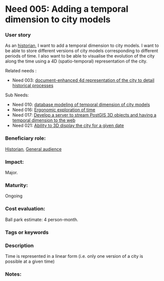 # Need 005: Adding a temporal dimension to city models

### User story
As an [historian](https://github.com/MEPP-team/RICT/blob/master/Doc/Devel/Needs/Roles.md#city-knowledgeable-person), I want to add a temporal dimension to city models. I want to be able to store different versions of city models corresponding to different periods of time. I also want to be able to visualise the evolution of the city along the time using a 4D (spatio-temporal) representation of the city.

Related needs :
* Need 003: [document-enhanced 4d representation of the city to detail historical processes](Need003.md)

Sub Needs:

  * Need 010: [database modeling of temporal dimension of city models](https://github.com/MEPP-team/RICT/blob/master/Doc/Devel/Needs/Need010.md)
  * Need 016: [Ergonomic exploration of time](https://github.com/MEPP-team/RICT/blob/master/Doc/Devel/Needs/Need016.md)
  * Need 017: [Develop a server to stream PostGIS 3D objects and having a temporal dimension to the web](https://github.com/MEPP-team/RICT/blob/master/Doc/Devel/Needs/Need017.md)
  * Need 021: [Ability to 3D display the city for a given date](Need021.md)

### Beneficiary role:
[Historian](https://github.com/MEPP-team/RICT/blob/master/Doc/Devel/Needs/Roles.md#city-knowledgeable-person), [General audience](https://github.com/MEPP-team/RICT/blob/master/Doc/Devel/Needs/Roles.md#general-audience)

### Impact: 
Major.

### Maturity:
Ongoing

### Cost evaluation:
Ball park estimate: 4 person-month. 

### Tags or keywords

### Description
  
Time is represented in a linear form (i.e. only one version of a city is possible at a given time)
  
### Notes:

